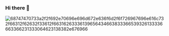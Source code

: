 ### Hi there 👋


![68747470733a2f2f692e70696e696d672e636f6d2f6f726967696e616c732f66312f62632f33612f66316263336139656434663833366539326133336663366231333064623138382e676966](https://user-images.githubusercontent.com/14083081/169896883-e9a0c10e-afcf-42a9-a5cd-1bad5a9fe1a9.gif)


<!--
**j002/j002** is a ✨ _special_ ✨ repository because its `README.md` (this file) appears on your GitHub profile.

Here are some ideas to get you started:

- 🔭 I’m currently working on ...
- 🌱 I’m currently learning ...
- 👯 I’m looking to collaborate on ...
- 🤔 I’m looking for help with ...
- 💬 Ask me about ...
- 📫 How to reach me: ...
- 😄 Pronouns: ...
- ⚡ Fun fact: ...
-->

